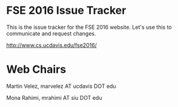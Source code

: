 FSE 2016 Issue Tracker
==========

This is the issue tracker for the FSE 2016 website.  Let's use this to communicate and request changes.

http://www.cs.ucdavis.edu/fse2016/

Web Chairs
==========
Martin Velez, marvelez AT ucdavis DOT edu

Mona Rahimi, mrahimi AT siu DOT edu 
